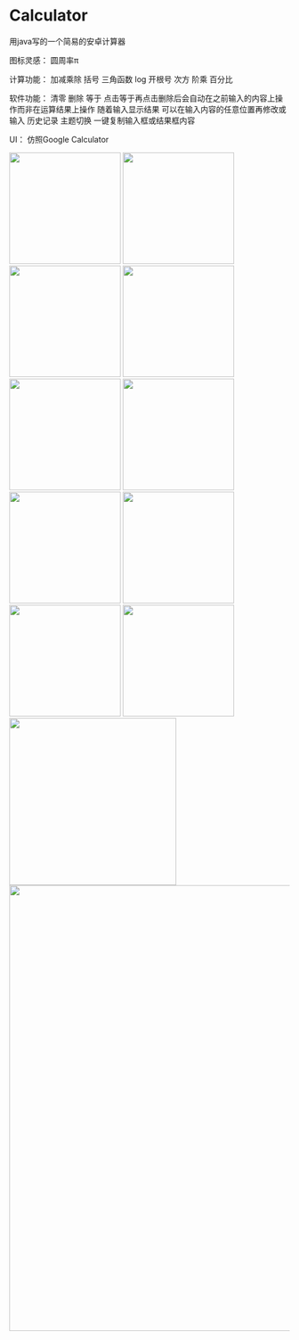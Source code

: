 # Calculator

用java写的一个简易的安卓计算器

  图标灵感：
    圆周率π
  
  计算功能：
    加减乘除 括号 三角函数 log 开根号 次方 阶乘 百分比 
    
  软件功能：
    清零 删除 等于 点击等于再点击删除后会自动在之前输入的内容上操作而非在运算结果上操作 
    随着输入显示结果 可以在输入内容的任意位置再修改或输入 历史记录 主题切换 一键复制输入框或结果框内容
    
  UI：
    仿照Google Calculator
    

<img src=https://github.com/TenzinJamyangZHS/Calculator/assets/22554163/1e8ae7c3-a4e6-46b5-98fa-fb45cb84b485 width="200">   <img src=https://github.com/TenzinJamyangZHS/Calculator/assets/22554163/0d712347-39b4-4c4f-9dd5-a6db82d3d97a width="200">   <img src=https://github.com/TenzinJamyangZHS/Calculator/assets/22554163/77c73a18-9e0c-40ac-aecb-07abb166f570 width="200">   <img src=https://github.com/TenzinJamyangZHS/Calculator/assets/22554163/881038e8-79fc-4adf-9389-4acd1a9ded84 width="200">
<img src=https://github.com/TenzinJamyangZHS/Calculator/assets/22554163/94a55134-1dd7-40c7-8c7d-7a6cee9915b8 width="200">   <img src=https://github.com/TenzinJamyangZHS/Calculator/assets/22554163/78b8c5c4-5a66-457e-8ecf-629a852ce81d width="200">   <img src=https://github.com/TenzinJamyangZHS/Calculator/assets/22554163/91ee9a73-48b9-432e-8acf-ae0d951d81fb width="200">   <img src=https://github.com/TenzinJamyangZHS/Calculator/assets/22554163/ba75912a-fd1a-479c-bf3d-9195ea37698b width="200">
<img src=https://github.com/TenzinJamyangZHS/Calculator/assets/22554163/59b3fe31-0a65-44a1-93f6-c0fe8dd72f1e width="200">   <img src=https://github.com/TenzinJamyangZHS/Calculator/assets/22554163/638b2b26-95c1-4a83-a373-b02f0faff0aa width="200">   <img src=https://github.com/TenzinJamyangZHS/Calculator/assets/22554163/5a82d516-f3d8-4e0f-bd32-2999af152945 width="300">   <img src=https://github.com/TenzinJamyangZHS/Calculator/assets/22554163/c7cf7fb9-ac07-4992-bbf6-2be209e3af6f width="800">


